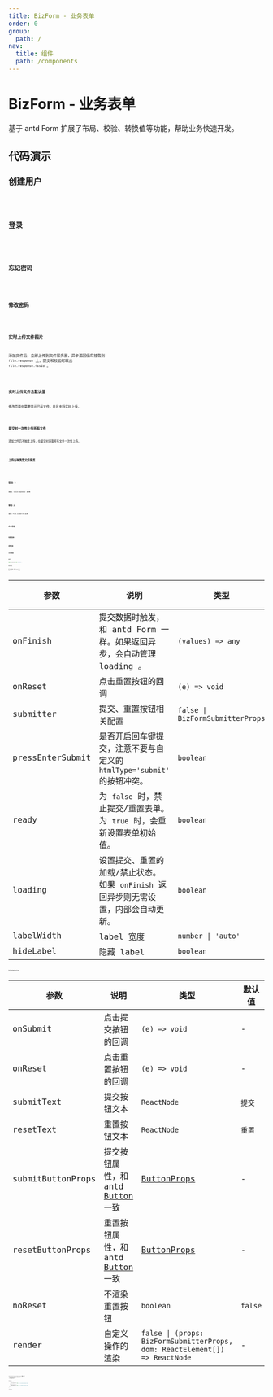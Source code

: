 ```yaml
---
title: BizForm - 业务表单
order: 0
group:
  path: /
nav:
  title: 组件
  path: /components
---
```


# BizForm - 业务表单

基于 antd Form 扩展了布局、校验、转换值等功能，帮助业务快速开发。

## 代码演示

### 创建用户

<code src='./demos/base-register.tsx' />

### 登录

<code src='./demos/base-login.tsx' />

### 忘记密码

<code src='./demos/forget-password.tsx' />

### 修改密码

<code src='./demos/change-password.tsx' />

### 实时上传文件图片

添加文件后，立即上传到文件服务器，异步返回值将挂载到 `file.response` 上，提交和校验时取出 `file.response.fssId` 。

<code src='./demos/upload-real-time.tsx' />

### 实时上传文件含默认值

修改页面中需要显示已有文件，并且支持实时上传。

<code src='./demos/upload-with-default.tsx' />

### 提交时一次性上传所有文件

添加文件后不触发上传，在提交时获取所有文件一次性上传。

<code src='./demos/upload-no-upload.tsx' />

### 上传各种类型文件预览

<code src='./demos/upload-file-viewer.tsx' />

<!-- ### 自定义上传证件

<code src='./demos/upload-certificate.tsx' /> -->

### 联动 1

通过 `shouldUpdate` 实现

<code src='./demos/form-linkage-1.tsx' />

### 联动 2

通过 `Form.useWatch` 实现

<code src='./demos/form-linkage-2.tsx' />

### 企业信息

<code src='./demos/company-info.tsx' />

### 结算信息

<code src='./demos/settlement-info.tsx' />

### 返佣信息

<code src='./demos/rakebacke-info.tsx' />

### 异步初始值

<code src='./demos/async-initial-values.tsx' />

## API

```typescript
import { BizForm } from 'antd-more';
```

### BizForm

除了以下参数，其余和 antd [Form](https://ant-design.gitee.io/components/form-cn/#Form) 组件一样。

| 参数 | 说明 | 类型 | 默认值 |
| --- | --- | --- | --- |
| onFinish | 提交数据时触发，和 antd Form 一样。如果返回异步，会自动管理 loading 。 | `(values) => any` | - |
| onReset | 点击重置按钮的回调 | `(e) => void` | - |
| submitter | 提交、重置按钮相关配置 | `false \| BizFormSubmitterProps` | - |
| pressEnterSubmit | 是否开启回车键提交，注意不要与自定义的 `htmlType='submit'` 的按钮冲突。 | `boolean` | `true` |
| ready | 为 `false` 时，禁止提交/重置表单。<br/>为 `true` 时，会重新设置表单初始值。 | `boolean` | `true` |
| loading | 设置提交、重置的加载/禁止状态。<br/>如果 `onFinish` 返回异步则无需设置，内部会自动更新。 | `boolean` | `false` |
| labelWidth | label 宽度 | `number \| 'auto'` | `84` |
| hideLabel | 隐藏 label | `boolean` | `false` |

### BizFormSubmitterProps

| 参数 | 说明 | 类型 | 默认值 |
| --- | --- | --- | --- |
| onSubmit | 点击提交按钮的回调 | `(e) => void` | - |
| onReset | 点击重置按钮的回调 | `(e) => void` | - |
| submitText | 提交按钮文本 | `ReactNode` | `提交` |
| resetText | 重置按钮文本 | `ReactNode` | `重置` |
| submitButtonProps | 提交按钮属性，和 antd [Button](https://ant-design.gitee.io/components/button-cn/#API) 一致 | [ButtonProps](https://ant-design.gitee.io/components/button-cn/#API) | - |
| resetButtonProps | 重置按钮属性，和 antd [Button](https://ant-design.gitee.io/components/button-cn/#API) 一致 | [ButtonProps](https://ant-design.gitee.io/components/button-cn/#API) | - |
| noReset | 不渲染重置按钮 | `boolean` | `false` |
| render | 自定义操作的渲染 | `false \| (props: BizFormSubmitterProps, dom: ReactElement[]) => ReactNode` | - |

`submitButtonProps` `resetButtonProps` 额外支持 `preventDefault` 配置项，如果设置为 `true` ，则不触发预置行为。

```typescript
<BizForm
  submitter={{
    submitButtonProps: {
      preventDefault: true // 点击提交按钮，不触发表单提交
    },
    resetButtonProps: {
      preventDefault: true // 点击重置按钮，不触发表单重置
    }
  }}
>
  // ...
</BizForm>
```
